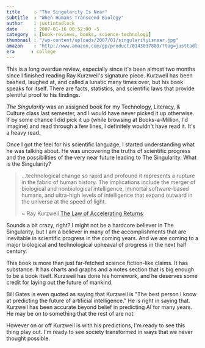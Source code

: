 ```yaml
---
title     : "The Singularity Is Near"
subtitle  : "When Humans Transcend Biology"
author    : justintadlock
date      : 2007-01-16 00:52:00 -5
category  : [book-reviews, books, science-technology]
thumbnail : "/wp-content/uploads/2007/01/singularityisnear.jpg"
amazon    : "http://www.amazon.com/gp/product/0143037889/?tag=justtadl-20"
era      : college
---
```


This is a long overdue review, especially since it's been almost two months since I finished reading Ray Kurzweil's signature piece.  Kurzweil has been bashed, laughed at, and called a lunatic many times over, but his book speaks for itself.  There are facts, statistics, and scientific laws that provide plentiful proof to his findings.

<em>The Singularity</em> was an assigned book for my Technology, Literacy, &amp; Culture class last semester, and I would have never picked it up otherwise.  If by some chance I did pick it up (while browsing at Books-a-Million, I'd imagine) and read through a few lines, I definitely wouldn't have read it.  It's a heavy read.

Once I got the feel for his scientific language, I started understanding what he was talking about.  He was uncovering the truths of scientific progress and the possibilities of the very near future leading to The Singularity.  What is the Singularity?

> ...technological change so rapid and profound it represents a rupture in the fabric of human history. The implications include the merger of biological and nonbiological intelligence, immortal software-based humans, and ultra-high levels of intelligence that expand outward in the universe at the speed of light.
>
> ~ Ray Kurzweil <a href="http://www.kurzweilai.net/articles/art0134.html?printable=1" title="The Law of Accelerating Returns" rel="external"> The Law of Accelerating Returns</a>

Sounds a bit crazy, right?  I might not be a hardcore believer in The Singularity, but I am a believer in many of the accomplishments that are inevitable in scientific progress in the coming years.  And we are coming to a major biological and technological upheaval of progress in the next half century.

This book is more than just far-fetched science fiction-like claims.  It has substance.  It has charts and graphs and a notes section that is big enough to be a book itself.  Kurzweil has done his homework, and he deserves some credit for laying out the future of mankind.

Bill Gates is even quoted as saying that Kurzweil is "The best person I know at predicting the future of artificial intelligence."  He is right in saying that.  Kurzweil has been accurate beyond belief in predicting AI for many years.  He may be on to something that the rest of are not.

However on or off Kurzweil is with his predictions, I'm ready to see this thing play out.  I'm ready to see society transformed in ways that we never thought possible.

